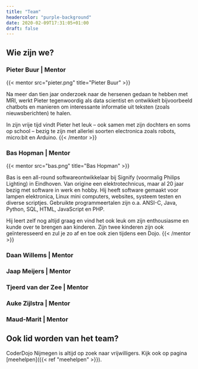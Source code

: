 ```yaml
---
title: "Team"
headercolor: "purple-background"
date: 2020-02-09T17:31:05+01:00
draft: false
---
```


## Wie zijn we?

### Pieter Buur | Mentor
{{< mentor src="pieter.png" title="Pieter Buur" >}}

Na meer dan tien jaar onderzoek naar de hersenen gedaan te hebben met MRI, werkt Pieter tegenwoordig als data scientist en ontwikkelt bijvoorbeeld chatbots en manieren om interessante informatie uit teksten (zoals nieuwsberichten) te halen.

In zijn vrije tijd vindt Pieter het leuk – ook samen met zijn dochters en soms op school – bezig te zijn met allerlei soorten electronica zoals robots, micro:bit en Arduino.
{{< /mentor >}}
### Bas Hopman | Mentor
{{< mentor src="bas.png" title="Bas Hopman" >}}

Bas is een all-round softwareontwikkelaar bij Signify (voormalig Philips Lighting) in Eindhoven. Van origine een elektrotechnicus, maar al 20 jaar bezig met software in werk en hobby. Hij heeft software gemaakt voor lampen elektronica, Linux mini computers, websites, systeem testen en diverse scriptjes. Gebruikte programmeertalen zijn o.a. ANSI-C, Java, Python, SQL, HTML, JavaScript en PHP.

Hij leert zelf nog altijd graag en vind het ook leuk om zijn enthousiasme en kunde over te brengen aan kinderen. Zijn twee kinderen zijn ook geïnteresseerd en zul je zo af en toe ook zien tijdens een Dojo.
{{< /mentor >}}
### Daan Willems | Mentor
### Jaap Meijers | Mentor
### Tjeerd van der Zee | Mentor
### Auke Zijlstra | Mentor
### Maud-Marit | Mentor


## Ook lid worden van het team?
CoderDojo Nijmegen is altijd op zoek naar vrijwilligers. Kijk ook op pagina [meehelpen]({{< ref "meehelpen" >}}).